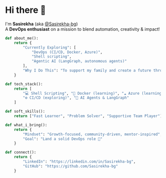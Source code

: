 # Hi there 👋

I'm **Sasirekha** (aka [@Sasirekha-bg](https://github.com/Sasirekha-bg))  
A **DevOps enthusiast** on a mission to blend automation, creativity & impact!  

```python
def about_me():
    return {
        "Currently Exploring": [
            "DevOps (CI/CD, Docker, Azure)",
            "Shell scripting",
            "Agentic AI (LangGraph, autonomous agents)"
        ],
        "Why I Do This": "To support my family and create a future through tech."
    }

def tech_stack():
    return [
        "💻 Shell Scripting", "🐳 Docker (learning)", "☁️ Azure (learning)", 
        "⚙️ CI/CD (exploring)", "🧠 AI Agents & LangGraph"
    ]

def soft_skills():
    return ["Fast Learner", "Problem Solver", "Supportive Team Player"]

def what_i_bring():
    return {
        "Mindset": "Growth-focused, community-driven, mentor-inspired",
        "Goal": "Land a solid DevOps role 🚀"
    }

def connect():
    return {
        "LinkedIn": "https://linkedin.com/in/Sasirekha-bg",
        "GitHub": "https://github.com/Sasirekha-bg"
    }
